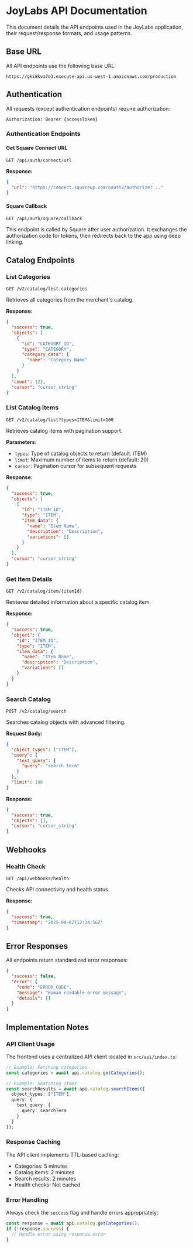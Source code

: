 # JoyLabs API Documentation

This document details the API endpoints used in the JoyLabs application, their request/response formats, and usage patterns.

## Base URL

All API endpoints use the following base URL:

```
https://gki8kva7e3.execute-api.us-west-1.amazonaws.com/production
```

## Authentication

All requests (except authentication endpoints) require authorization:

```
Authorization: Bearer {accessToken}
```

### Authentication Endpoints

#### Get Square Connect URL

```
GET /api/auth/connect/url
```

**Response:**
```json
{
  "url": "https://connect.squareup.com/oauth2/authorize?..."
}
```

#### Square Callback

```
GET /api/auth/square/callback
```

This endpoint is called by Square after user authorization. It exchanges the authorization code for tokens, then redirects back to the app using deep linking.

## Catalog Endpoints

### List Categories

```
GET /v2/catalog/list-categories
```

Retrieves all categories from the merchant's catalog.

**Response:**
```json
{
  "success": true,
  "objects": [
    {
      "id": "CATEGORY_ID",
      "type": "CATEGORY",
      "category_data": {
        "name": "Category Name"
      }
    }
  ],
  "count": 123,
  "cursor": "cursor_string"
}
```

### List Catalog Items

```
GET /v2/catalog/list?types=ITEM&limit=100
```

Retrieves catalog items with pagination support.

**Parameters:**
- `types`: Type of catalog objects to return (default: ITEM)
- `limit`: Maximum number of items to return (default: 20)
- `cursor`: Pagination cursor for subsequent requests

**Response:**
```json
{
  "success": true,
  "objects": [
    {
      "id": "ITEM_ID",
      "type": "ITEM",
      "item_data": {
        "name": "Item Name",
        "description": "Description",
        "variations": []
      }
    }
  ],
  "cursor": "cursor_string"
}
```

### Get Item Details

```
GET /v2/catalog/item/{itemId}
```

Retrieves detailed information about a specific catalog item.

**Response:**
```json
{
  "success": true,
  "object": {
    "id": "ITEM_ID",
    "type": "ITEM",
    "item_data": {
      "name": "Item Name",
      "description": "Description",
      "variations": []
    }
  }
}
```

### Search Catalog

```
POST /v2/catalog/search
```

Searches catalog objects with advanced filtering.

**Request Body:**
```json
{
  "object_types": ["ITEM"],
  "query": {
    "text_query": {
      "query": "search term"
    }
  },
  "limit": 100
}
```

**Response:**
```json
{
  "success": true,
  "objects": [],
  "cursor": "cursor_string"
}
```

## Webhooks

### Health Check

```
GET /api/webhooks/health
```

Checks API connectivity and health status.

**Response:**
```json
{
  "success": true,
  "timestamp": "2025-04-02T12:34:56Z"
}
```

## Error Responses

All endpoints return standardized error responses:

```json
{
  "success": false,
  "error": {
    "code": "ERROR_CODE",
    "message": "Human readable error message",
    "details": []
  }
}
```

## Implementation Notes

### API Client Usage

The frontend uses a centralized API client located in `src/api/index.ts`:

```typescript
// Example: Fetching categories
const categories = await api.catalog.getCategories();

// Example: Searching items
const searchResults = await api.catalog.searchItems({
  object_types: ["ITEM"],
  query: {
    text_query: {
      query: searchTerm
    }
  }
});
```

### Response Caching

The API client implements TTL-based caching:
- Categories: 5 minutes
- Catalog items: 2 minutes
- Search results: 2 minutes
- Health checks: Not cached

### Error Handling

Always check the `success` flag and handle errors appropriately:

```typescript
const response = await api.catalog.getCategories();
if (!response.success) {
  // Handle error using response.error
}
```
